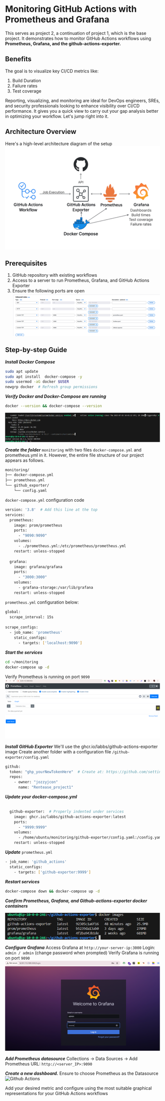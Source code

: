 # Monitoring GitHub Actions with Prometheus and Grafana

This serves as project 2, a continuation of project 1, which is the base project. 
It demonstrates how to monitor GitHub Actions workflows using 
**Prometheus, Grafana, and the github-actions-exporter.** 

## Benefits
The goal is to visualize key CI/CD metrics like:

1. Build Duration
2. Failure rates
3. Test coverage


Reporting, visualizing, and monitoring are ideal for DevOps engineers, SREs, and security professionals 
looking to enhance visibility over CI/CD performance. It gives you a quick view to carry out your
gap analysis better in optimizing your workflow. Let's jump right into it.

 ## **Architecture Overview**
 Here's a high-level architecture diagram of the setup
![GitHub Actions](screenshots/Monitoring%20CICD%20Architecture%20with%20prometheus%20and%20Grafana.png)

## Prerequisites
1. GitHub repository with existing workflows
2. Access to a server to run Prometheus, Grafana, and GitHub Actions Exporter
3. Ensure the following ports are open
![GitHub Actions](/screenshots/1_After_EC2_Enabled%20ports.png)

 ## Step-by-step Guide

***Install Docker Compose***
```bash 
sudo apt update
sudo apt install  docker-compose -y
sudo usermod -aG docker $USER
newgrp docker  # Refresh group permissions
```

***Verify Docker and Docker-Compose are running***
```bash
docker --version && docker-compose --version
```
![Github Actions](screenshots/00Docker%20running.png)

***Create the folder*** `monitoring` with two files `docker-compose.yml` and  prometheus.yml in it.
However, the entire file structure of our project appears as follows.

```bash
monitoring/
├── docker-compose.yml
├── prometheus.yml
└── github_exporter/
    └── config.yaml
```

`docker-compose.yml` configuration code
```bash
version: '3.8'  # Add this line at the top
services:
  prometheus:
    image: prom/prometheus
    ports:
      - "9090:9090"
    volumes:
      - ./prometheus.yml:/etc/prometheus/prometheus.yml
    restart: unless-stopped

  grafana:
    image: grafana/grafana
    ports:
      - "3000:3000"
    volumes:
      - grafana-storage:/var/lib/grafana
    restart: unless-stopped

```

`prometheus.yml` configuration below:
```bash
global:
  scrape_interval: 15s

scrape_configs:
  - job_name: 'prometheus'
    static_configs:
      - targets: ['localhost:9090']

```
***Start the services***
```bash
cd ~/monitoring
docker-compose up -d
```
Verify Prometheus is running on port `9090` 
![](screenshots/3_Prom%20interface.png)

***Install GitHub Exporter***
We'll use the ghcr.io/labbs/github-actions-exporter image
Create another folder with a configuration file `/github-exporter/config.yaml`

```bash
github:
  token: "ghp_yourNewTokenHere"  # Create at: https://github.com/settings/tokens (repo + admin(read):org + workflow scopes)
  repos:
    - owner: "jozzyjcon"
      name: "Rentease_project1"
```
***Update your docker-compose.yml***
```bash

  github-exporter:  # Properly indented under services
    image: ghcr.io/labbs/github-actions-exporter:latest
    ports:
      - "9999:9999"
    volumes:
      - /home/ubuntu/monitoring/github-exporter/config.yaml:/config.yaml  # Full absolute path
    restart: unless-stopped
```

***Update*** `prometheus.yml`
```bash
- job_name: 'github_actions'
  static_configs:
    - targets: ['github-exporter:9999']
```

***Restart services***
```bash
docker-compose down && docker-compose up -d
```
***Confirm Prometheus, Grafana, and Github-actions-exporter docker containers***

![](screenshots/10_The%20only%20three%20docker%20images%20I%20need.png)

***Configure Grafana***
Access Grafana at `http://your-server-ip:3000`
Login: `admin / admin` (change password when prompted)
Verify Grafana is running on port `9090`
![](screenshots/4_Grafana%20interface.png)

***Add Prometheus datasource***
Collections → Data Sources → Add Prometheus
URL: `http://<server_IP>:9090`

***Create a new dashboard.*** Ensure to choose Prometheus as the Datasource
![Github Actions](screenshots/screenshots/13_Add_Dashboard.png)

Add your desired metric and configure using the most suitable graphical representations for your GitHub Actions workflows

